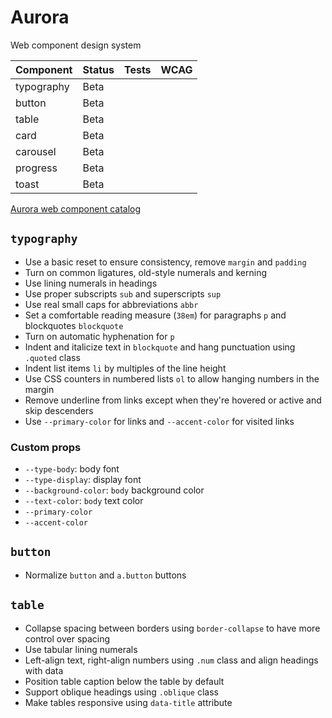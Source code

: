 # Aurora

Web component design system

| Component        | Status      | Tests | WCAG |
|------------------|-------------|-------|------|
| typography       | Beta        |       |      |
| button           | Beta        |       |      |
| table            | Beta        |       |      |
| card             | Beta        |       |      |
| carousel         | Beta        |       |      |
| progress         | Beta        |       |      |
| toast            | Beta        |       |      |

[Aurora web component catalog](https://aurora.deno.dev/)

## `typography`

- Use a basic reset to ensure consistency, remove `margin` and `padding`
- Turn on common ligatures, old-style numerals and kerning
- Use lining numerals in headings
- Use proper subscripts `sub` and superscripts `sup`
- Use real small caps for abbreviations `abbr`
- Set a comfortable reading measure (`38em`) for paragraphs `p` and blockquotes `blockquote`
- Turn on automatic hyphenation for `p`
- Indent and italicize text in `blockquote` and hang punctuation using `.quoted` class
- Indent list items `li` by multiples of the line height
- Use CSS counters in numbered lists `ol` to allow hanging numbers in the margin
- Remove underline from links except when they're hovered or active and skip descenders
- Use `--primary-color` for links and `--accent-color` for visited links

### Custom props

- `--type-body`: body font
- `--type-display`: display font
- `--background-color`: `body` background color
- `--text-color`: `body` text color
- `--primary-color`
- `--accent-color`

## `button`

- Normalize `button` and `a.button` buttons

## `table`

- Collapse spacing between borders using `border-collapse` to have more control over spacing
- Use tabular lining numerals
- Left-align text, right-align numbers using `.num` class and align headings with data
- Position table caption below the table by default
- Support oblique headings using `.oblique` class
- Make tables responsive using `data-title` attribute
